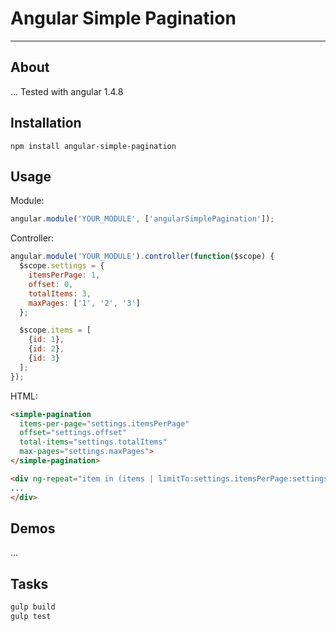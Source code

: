 # Angular Simple Pagination

---

## About
...
Tested with angular 1.4.8

## Installation
```
npm install angular-simple-pagination
```

## Usage
Module:
```javascript
angular.module('YOUR_MODULE', ['angularSimplePagination']);
```

Controller:
```javascript
angular.module('YOUR_MODULE').controller(function($scope) {
  $scope.settings = {
    itemsPerPage: 1,
    offset: 0,
    totalItems: 3,
    maxPages: ['1', '2', '3']
  };

  $scope.items = [
    {id: 1},
    {id: 2},
    {id: 3}
  ];
});
```

HTML:
```html
<simple-pagination
  items-per-page="settings.itemsPerPage"
  offset="settings.offset"
  total-items="settings.totalItems"
  max-pages="settings.maxPages">
</simple-pagination>

<div ng-repeat="item in (items | limitTo:settings.itemsPerPage:settings.offset)">
...
</div>
```

## Demos
...

## Tasks
```bash
gulp build
gulp test
```
